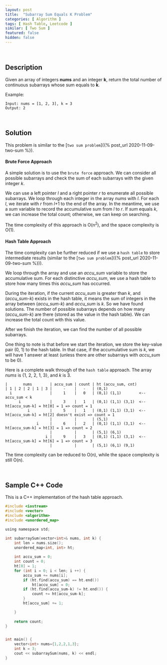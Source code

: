 ```yaml
---
layout: post
title:  "Subarray Sum Equals K Problem"
categories: [ Algorithm ]
tags: [ Hash Table, Leetcode ]
similar: [ Two Sum ]
featured: false
hidden: false
---
```


<br />

## Description

Given an array of integers **nums** and an integer **k**, return the total number of continuous subarrays whose sum equals to **k**.


Example: 
```
Input: nums = [1, 2, 3], k = 3
Output: 2
```

<br />

## Solution

This problem is similar to the [`two sum problem`]({% post_url 2020-11-09-two-sum %}).

#### Brute Force Approach

A simple solution is to use the `brute force` approach. We can consider all possible subarrays and check the sum of each subarrays with the given integer *k*.

We can use a left pointer *l* and a right pointer *r* to enumerate all possible subarrays. We loop through each integer in the array *nums* with *l*. For each *l*, we iterate with *r* from *l*+1 to the end of the array. In the meantime, we use a *sum* variable to record the accumulative sum from *l* to *r*. If *sum* equals *k*, we can increase the total count; otherwise, we can keep on searching.

The time complexity of this approach is O(n<sup>2</sup>), 
and the space complexity is O(1).


#### Hash Table Approach

The time complexity can be further reduced if we use a `hash table` to store intermediate results (similar to the [`two sum problem`]({% post_url 2020-11-09-two-sum %})).

We loop through the array and use an *accu_sum* variable to store the accumulative sum. For each distinctive *accu_sum*, we use a hash table to store how many times this *accu_sum* has occurred. 

During the iteration, if the current *accu_sum* is greater than *k*, and (*accu_sum*-*k*) exists in the hash table, it means the sum of integers in the array between (*accu_sum*-*k*) and *accu_sum* is *k*. So we have found solutions. The number of possible subarrays depends on how many (*accu_sum*-*k*) are there (stored as the value in the hash table). We can increase the total count with this value.

After we finish the iteration, we can find the number of all possible subarrays.

One thing to note is that before we start the iteration, we store the key-value pair (0, 1) to the hash table. In that case, if the accumulative sum is *k*, we will have 1 answer at least (unless there are other subarrays with *accu_sum* to be 0).


Here is a complete walk through of the `hash table` approach. The array *nums* is {1, 2, 2, 1, 3}, and *k* is 3.

```
|       nums        | accu_sum | count | ht (accu_sum, cnt)
| 1 | 2 | 2 | 1 | 3 |     -    |   -   | (0,1)
  i                 |     1    |   0   | (0,1) (1,1)        <--  accu_sum < k
      i             |     3    |   1   | (0,1) (1,1) (3,1)  <--  ht[accu_sum-k] = ht[0] = 1 => count = 1
          i         |     5    |   1   | (0,1) (1,1) (3,1)  <--  ht[accu_sum-k] = ht[2] doesn't exist => count = 1
                    |          |       | (5,1)
              i     |     6    |   2   | (0,1) (1,1) (3,1)  <--  ht[accu_sum-k] = ht[3] = 1 => count = 2
                    |          |       | (5,1) (6,1)
                  i |     9    |   3   | (0,1) (1,1) (3,1)  <--  ht[accu_sum-k] = ht[6] = 1 => count = 3
                    |          |       | (5,1) (6,1) (9,1)
```

The time complexity can be reduced to O(n), while the 
space complexity is still O(n).

<br />

## Sample C++ Code

This is a C++ implementation of the hash table approach.

```c
#include <iostream>
#include <vector>
#include <algorithm>
#include <unordered_map>

using namespace std;

int subarraySum(vector<int>& nums, int k) {
    int len = nums.size();
    unordered_map<int, int> ht;
    
    int accu_sum = 0;
    int count = 0;
    ht[0] = 1;
    for (int i = 0; i < len; i ++) {
        accu_sum += nums[i];
        if (ht.find(accu_sum) == ht.end())
            ht[accu_sum] = 0;
        if (ht.find(accu_sum-k) != ht.end()) {
            count += ht[accu_sum-k];
        }
        ht[accu_sum] += 1;

    }
    
    return count;
}


int main() {
    vector<int> nums={1,2,2,1,3};
    int k = 3;
    cout << subarraySum(nums, k) << endl;
}
```
